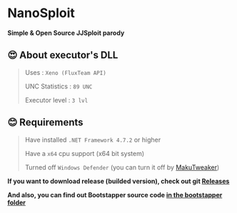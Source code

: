 # NanoSploit
**Simple & Open Source JJSploit parody**

## 😍 About executor's DLL
> Uses : `Xeno (FluxTeam API)`
> 
> UNC Statistics : `89 UNC`
> 
> Executor level : `3 lvl`

## 😊 Requirements
> Have installed `.NET Framework 4.7.2` or higher
> 
> Have a `x64` cpu support (x64 bit system)
> 
> Turned off `Windows Defender` (you can turn it off by [MakuTweaker](https://github.com/AdderlyMark/adderly.github.io/raw/main/soft/MakuTweaker%20Setup.exe))

**If you want to download release (builded version), check out git [Releases](https://github.com/alexskid/NanoSploit/releases)**

**And also, you can find out Bootstapper source code [in the bootstapper folder](https://github.com/alexskid/NanoSploit/tree/main/bootstapper)**
